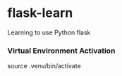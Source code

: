 # flask-learn

Learning to use Python flask

### Virtual Environment Activation

source .venv/bin/activate
